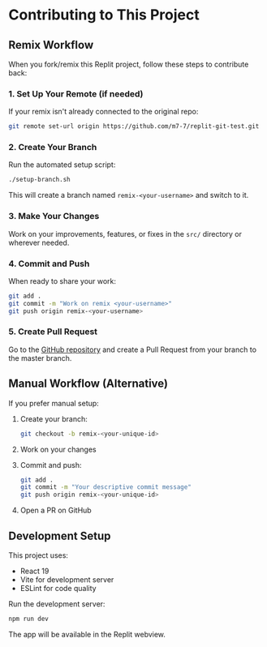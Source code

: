 
# Contributing to This Project

## Remix Workflow

When you fork/remix this Replit project, follow these steps to contribute back:

### 1. Set Up Your Remote (if needed)
If your remix isn't already connected to the original repo:
```bash
git remote set-url origin https://github.com/m7-7/replit-git-test.git
```

### 2. Create Your Branch
Run the automated setup script:
```bash
./setup-branch.sh
```

This will create a branch named `remix-<your-username>` and switch to it.

### 3. Make Your Changes
Work on your improvements, features, or fixes in the `src/` directory or wherever needed.

### 4. Commit and Push
When ready to share your work:
```bash
git add .
git commit -m "Work on remix <your-username>"
git push origin remix-<your-username>
```

### 5. Create Pull Request
Go to the [GitHub repository](https://github.com/m7-7/replit-git-test) and create a Pull Request from your branch to the master branch.

## Manual Workflow (Alternative)

If you prefer manual setup:

1. Create your branch:
   ```bash
   git checkout -b remix-<your-unique-id>
   ```

2. Work on your changes

3. Commit and push:
   ```bash
   git add .
   git commit -m "Your descriptive commit message"
   git push origin remix-<your-unique-id>
   ```

4. Open a PR on GitHub

## Development Setup

This project uses:
- React 19
- Vite for development server
- ESLint for code quality

Run the development server:
```bash
npm run dev
```

The app will be available in the Replit webview.
